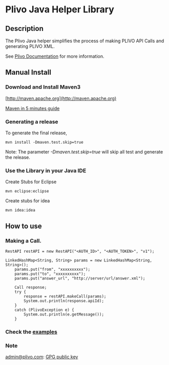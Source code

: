 Plivo Java Helper Library
=========================

Description
-----------

The Plivo Java helper simplifies the process of making PLIVO API Calls and generating PLIVO XML.

See [Plivo Documentation](http://www.plivo.com/docs/) for more information.


Manual Install
------------

### Download and Install Maven3 


[http://maven.apache.org](http://maven.apache.org)

[Maven in 5 minutes guide](http://maven.apache.org/guides/getting-started/maven-in-five-minutes.html)


### Generating a release

To generate the final release,
  
	mvn install -Dmaven.test.skip=true

Note: The parameter *-Dmaven.test.skip=true* will skip all test and generate the release.
	
### Use the Library in your Java IDE

Create Stubs for Eclipse

	mvn eclipse:eclipse

Create stubs for idea

	mvn idea:idea


How to use
----------

### Making a Call.
	RestAPI restAPI = new RestAPI("<AUTH_ID>", "<AUTH_TOKEN>", "v1");

  	LinkedHashMap<String, String> params = new LinkedHashMap<String, String>();
		params.put("from", "xxxxxxxxxx");
		params.put("to", "xxxxxxxxxx");
		params.put("answer_url", "http://server/url/answer.xml");

		Call response;
		try {
			response = restAPI.makeCall(params);
			System.out.println(response.apiId);
		} 
		catch (PlivoException e) {
			System.out.println(e.getMessage());
		}
 
### Check the [examples](https://github.com/plivo/plivo-examples-java)

### Note
admin@plivo.com: [GPG public key](http://pgp.mit.edu:11371/pks/lookup?op=get&search=0x9CA54418)

